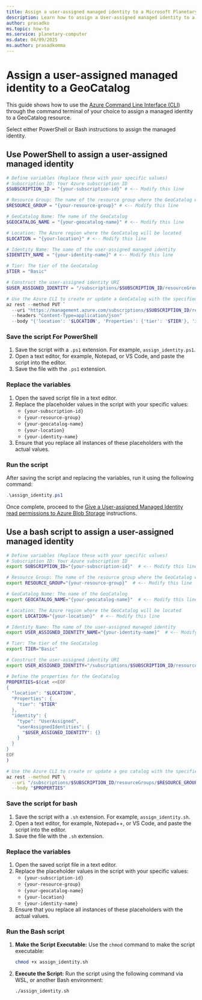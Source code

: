 ```yaml
---
title: Assign a user-assigned managed identity to a Microsoft Planetary Computer GeoCatalog
description: Learn how to assign a User-assigned managed identity to a Microsoft Planetary Computer GeoCatalog using either PowerShell or Bash.
author: prasadko
ms.topic: how-to
ms.service: planetary-computer
ms.date: 04/09/2025
ms.author: prasadkomma
---
```


# Assign a user-assigned managed identity to a GeoCatalog

This guide shows how to use the [Azure Command Line Interface (CLI)](/cli/azure/) through the command terminal of your choice to assign a managed identity to a GeoCatalog resource.  

Select either PowerShell or Bash instructions to assign the managed identity.

## Use PowerShell to assign a user-assigned managed identity

```powershell
# Define variables (Replace these with your specific values)
# Subscription ID: Your Azure subscription ID
$SUBSCRIPTION_ID = "{your-subscription-id}" # <-- Modify this line

# Resource Group: The name of the resource group where the GeoCatalog will be updated
$RESOURCE_GROUP = "{your-resource-group}" # <-- Modify this line

# GeoCatalog Name: The name of the GeoCatalog
$GEOCATALOG_NAME = "{your-geocatalog-name}" # <-- Modify this line

# Location: The Azure region where the GeoCatalog will be located
$LOCATION = "{your-location}" # <-- Modify this line

# Identity Name: The name of the user-assigned managed identity
$IDENTITY_NAME = "{your-identity-name}" # <-- Modify this line

# Tier: The tier of the GeoCatalog
$TIER = "Basic"

# Construct the user-assigned identity URI
$USER_ASSIGNED_IDENTITY = "/subscriptions/$SUBSCRIPTION_ID/resourceGroups/$RESOURCE_GROUP/providers/Microsoft.ManagedIdentity/userAssignedIdentities/$IDENTITY_NAME"

# Use the Azure CLI to create or update a GeoCatalog with the specified properties
az rest --method PUT `
  --uri "https://management.azure.com/subscriptions/$SUBSCRIPTION_ID/resourceGroups/$RESOURCE_GROUP/providers/Microsoft.Orbital/geoCatalogs/${GEOCATALOG_NAME}?api-version=2024-01-31-preview" `
  --headers "Content-Type=application/json" `
  --body "{'location': '$LOCATION', 'Properties': {'tier': '$TIER'}, 'identity': {'type': 'UserAssigned', 'userAssignedIdentities': {'$USER_ASSIGNED_IDENTITY': {}}}}"
```

### Save the script For PowerShell

1.  Save the script with a `.ps1` extension. For example, `assign_identity.ps1`.
1.  Open a text editor, for example, Notepad, or VS Code, and paste the script into the editor.
1.  Save the file with the `.ps1` extension.

### Replace the variables

1.  Open the saved script file in a text editor.
1.  Replace the placeholder values in the script with your specific values:
    *   `{your-subscription-id}`
    *   `{your-resource-group}`
    *   `{your-geocatalog-name}`
    *   `{your-location}`
    *   `{your-identity-name}`
1.  Ensure that you replace all instances of these placeholders with the actual values.

### Run the script

After saving the script and replacing the variables, run it using the following command:

```powershell
.\assign_identity.ps1
```

Once complete, proceed to the [Give a User-assigned Managed Identity read permissions to Azure Blob Storage](#give-a-user-assigned-managed-identity-read-permissions-to-azure-blob-storage) instructions. 

## Use a bash script to assign a user-assigned managed identity

```bash
# Define variables (Replace these with your specific values)
# Subscription ID: Your Azure subscription ID
export SUBSCRIPTION_ID="{your-subscription-id}"  # <-- Modify this line

# Resource Group: The name of the resource group where the GeoCatalog will be updated
export RESOURCE_GROUP="{your-resource-group}"  # <-- Modify this line

# GeoCatalog Name: The name of the GeoCatalog
export GEOCATALOG_NAME="{your-geocatalog-name}"  # <-- Modify this line

# Location: The Azure region where the GeoCatalog will be located
export LOCATION="{your-location}"  # <-- Modify this line

# Identity Name: The name of the user-assigned managed identity
export USER_ASSIGNED_IDENTITY_NAME="{your-identity-name}"  # <-- Modify this line

# Tier: The tier of the GeoCatalog
export TIER="Basic" 

# Construct the user-assigned identity URI
export USER_ASSIGNED_IDENTITY="/subscriptions/$SUBSCRIPTION_ID/resourceGroups/$RESOURCE_GROUP/providers/Microsoft.ManagedIdentity/userAssignedIdentities/$USER_ASSIGNED_IDENTITY_NAME"

# Define the properties for the GeoCatalog
PROPERTIES=$(cat <<EOF
{
  "location": "$LOCATION",
  "Properties": {
    "tier": "$TIER"
  },
  "identity": {
    "type": "UserAssigned",
    "userAssignedIdentities": {
      "$USER_ASSIGNED_IDENTITY": {}
    }
  }
}
EOF
)

# Use the Azure CLI to create or update a geo catalog with the specified properties
az rest --method PUT \
  --uri "/subscriptions/$SUBSCRIPTION_ID/resourceGroups/$RESOURCE_GROUP/providers/Microsoft.Orbital/geoCatalogs/$GEOCATALOG_NAME?api-version=2024-01-31-preview" \
  --body "$PROPERTIES"
```

### Save the script for bash

1.  Save the script with a `.sh` extension. For example, `assign_identity.sh`.
1.  Open a text editor, for example, Notepad++, or VS Code, and paste the script into the editor.
1.  Save the file with the `.sh` extension.

### Replace the variables

1.  Open the saved script file in a text editor.
1.  Replace the placeholder values in the script with your specific values:
    *   `{your-subscription-id}`
    *   `{your-resource-group}`
    *   `{your-geocatalog-name}`
    *   `{your-location}`
    *   `{your-identity-name}`
1.  Ensure that you replace all instances of these placeholders with the actual values.

### Run the Bash script

1.  **Make the Script Executable:**  Use the `chmod` command to make the script executable:

    ```bash
    chmod +x assign_identity.sh
    ```

2.  **Execute the Script:** Run the script using the following command via WSL, or another Bash environment:

    ```bash
    ./assign_identity.sh
    ```
